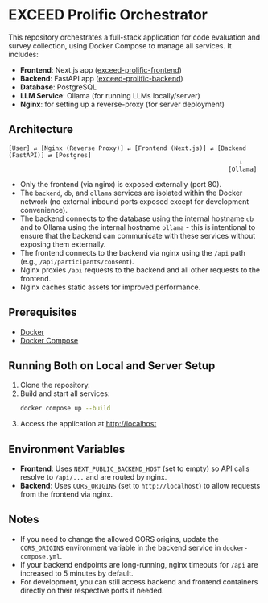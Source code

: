 # EXCEED Prolific Orchestrator

This repository orchestrates a full-stack application for code evaluation and survey collection, using Docker Compose to
manage all services. It includes:

- **Frontend**: Next.js app ([exceed-prolific-frontend](https://github.com/alemoraru/exceed-prolific-frontend))
- **Backend**: FastAPI app ([exceed-prolific-backend](https://github.com/alemoraru/exceed-prolific-backend))
- **Database**: PostgreSQL
- **LLM Service**: Ollama (for running LLMs locally/server)
- **Nginx**: for setting up a reverse-proxy (for server deployment)

## Architecture

```
[User] ⇄ [Nginx (Reverse Proxy)] ⇄ [Frontend (Next.js)] ⇄ [Backend (FastAPI)] ⇄ [Postgres]
                                                                ⇂
                                                             [Ollama]
```

- Only the frontend (via nginx) is exposed externally (port 80).
- The `backend`, `db`, and `ollama` services are isolated within the Docker network (no external inbound ports exposed
  except for development convenience).
- The backend connects to the database using the internal hostname `db` and to Ollama using the internal hostname
  `ollama` - this is intentional to ensure that the backend can communicate with these services without exposing them
  externally.
- The frontend connects to the backend via nginx using the `/api` path (e.g., `/api/participants/consent`).
- Nginx proxies `/api` requests to the backend and all other requests to the frontend.
- Nginx caches static assets for improved performance.

## Prerequisites

- [Docker](https://www.docker.com/)
- [Docker Compose](https://docs.docker.com/compose/)

## Running Both on Local and Server Setup

1. Clone the repository.
2. Build and start all services:
   ```sh
   docker compose up --build
   ```
3. Access the application at [http://localhost](http://localhost)

## Environment Variables

- **Frontend**: Uses `NEXT_PUBLIC_BACKEND_HOST` (set to empty) so API calls resolve to `/api/...` and are routed by
  nginx.
- **Backend**: Uses `CORS_ORIGINS` (set to `http://localhost`) to allow requests from the frontend via nginx.

## Notes

- If you need to change the allowed CORS origins, update the `CORS_ORIGINS` environment variable in the backend service
  in `docker-compose.yml`.
- If your backend endpoints are long-running, nginx timeouts for `/api` are increased to 5 minutes by default.
- For development, you can still access backend and frontend containers directly on their respective ports if needed.
